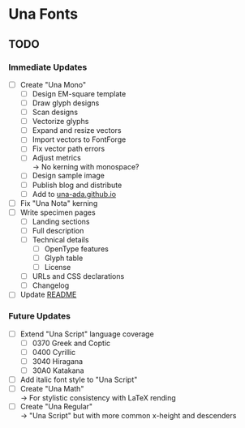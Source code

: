 # Una Fonts

## TODO

### Immediate Updates

- [ ] Create "Una Mono"
	- [ ] Design EM-square template
	- [ ] Draw glyph designs
	- [ ] Scan designs
	- [ ] Vectorize glyphs
	- [ ] Expand and resize vectors
	- [ ] Import vectors to FontForge
	- [ ] Fix vector path errors
	- [ ] Adjust metrics <br/>
		&rarr; No kerning with monospace?
	- [ ] Design sample image
	- [ ] Publish blog and distribute
	- [ ] Add to [una-ada.github.io](https://una-ada.github.io)
- [ ] Fix "Una Nota" kerning
- [ ] Write specimen pages
	- [ ] Landing sections
	- [ ] Full description
	- [ ] Technical details
		- [ ] OpenType features
		- [ ] Glyph table
		- [ ] License
	- [ ] URLs and CSS declarations
	- [ ] Changelog
- [ ] Update [README](/)

### Future Updates

- [ ] Extend "Una Script" language coverage
	- [ ] 0370 Greek and Coptic
	- [ ] 0400 Cyrillic
	- [ ] 3040 Hiragana
	- [ ] 30A0 Katakana
- [ ] Add italic font style to "Una Script"
- [ ] Create "Una Math" <br/>
	&rarr; For stylistic consistency with LaTeX rending
- [ ] Create "Una Regular" <br/>
	&rarr; "Una Script" but with more common x-height and descenders
